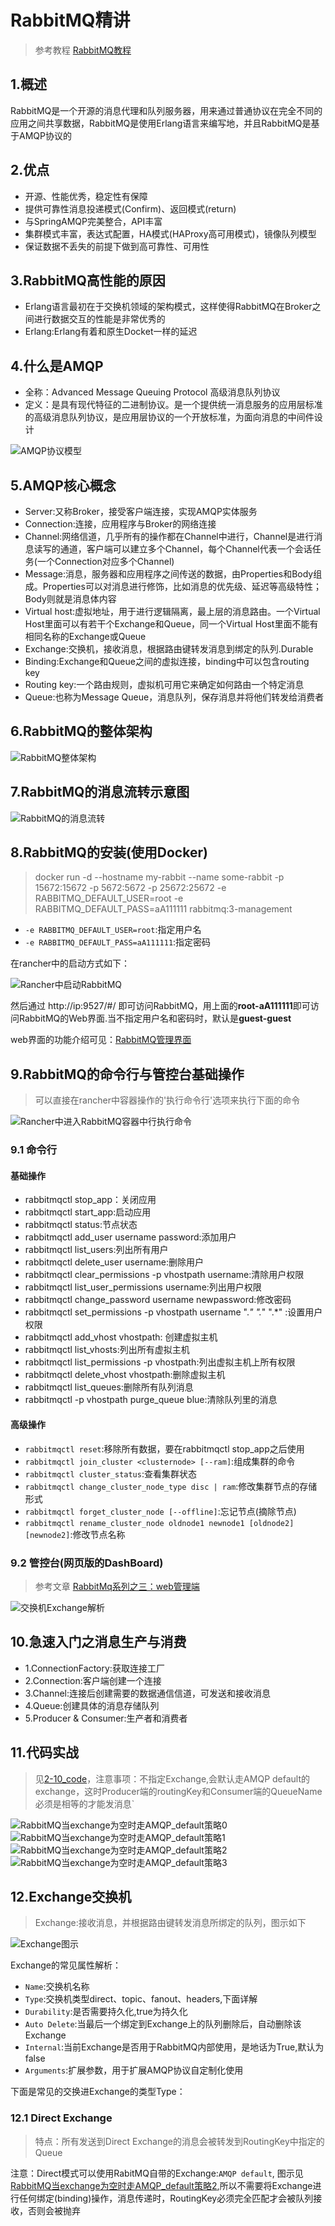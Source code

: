 # RabbitMQ精讲

> 参考教程 [RabbitMQ教程](https://blog.csdn.net/hellozpc/article/details/81436980)

## 1.概述
RabbitMQ是一个开源的消息代理和队列服务器，用来通过普通协议在完全不同的应用之间共享数据，RabbitMQ是使用Erlang语言来编写地，并且RabbitMQ是基于AMQP协议的

## 2.优点

+ 开源、性能优秀，稳定性有保障
+ 提供可靠性消息投递模式(Confirm)、返回模式(return)
+ 与SpringAMQP完美整合，API丰富
+ 集群模式丰富，表达式配置，HA模式(HAProxy高可用模式)，镜像队列模型
+ 保证数据不丢失的前提下做到高可靠性、可用性

## 3.RabbitMQ高性能的原因

+ Erlang语言最初在于交换机领域的架构模式，这样使得RabbitMQ在Broker之间进行数据交互的性能是非常优秀的
+ Erlang:Erlang有着和原生Docket一样的延迟

## 4.什么是AMQP

+ 全称：Advanced Message Queuing Protocol 高级消息队列协议
+ 定义：是具有现代特征的二进制协议。是一个提供统一消息服务的应用层标准的高级消息队列协议，是应用层协议的一个开放标准，为面向消息的中间件设计

![AMQP协议模型](images/AMQP协议模型.png)

## 5.AMQP核心概念

+ Server:又称Broker，接受客户端连接，实现AMQP实体服务
+ Connection:连接，应用程序与Broker的网络连接
+ Channel:网络信道，几乎所有的操作都在Channel中进行，Channel是进行消息读写的通道，客户端可以建立多个Channel，每个Channel代表一个会话任务(一个Connection对应多个Channel)
+ Message:消息，服务器和应用程序之间传送的数据，由Properties和Body组成。Properties可以对消息进行修饰，比如消息的优先级、延迟等高级特性；Body则就是消息体内容
+ Virtual host:虚拟地址，用于进行逻辑隔离，最上层的消息路由。一个Virtual Host里面可以有若干个Exchange和Queue，同一个Virtual Host里面不能有相同名称的Exchange或Queue
+ Exchange:交换机，接收消息，根据路由键转发消息到绑定的队列.Durable
+ Binding:Exchange和Queue之间的虚拟连接，binding中可以包含routing key
+ Routing key:一个路由规则，虚拟机可用它来确定如何路由一个特定消息
+ Queue:也称为Message Queue，消息队列，保存消息并将他们转发给消费者

## 6.RabbitMQ的整体架构

![RabbitMQ整体架构](images/RabbitMQ整体架构.png)

## 7.RabbitMQ的消息流转示意图

![RabbitMQ的消息流转](images/RabbitMQ的消息流转.png)

## 8.RabbitMQ的安装(使用Docker)

> docker run -d --hostname my-rabbit --name some-rabbit -p 15672:15672 -p 5672:5672 -p 25672:25672 -e RABBITMQ_DEFAULT_USER=root -e RABBITMQ_DEFAULT_PASS=aA111111 rabbitmq:3-management

+ `-e RABBITMQ_DEFAULT_USER=root`:指定用户名
+ `-e RABBITMQ_DEFAULT_PASS=aA111111`:指定密码

在rancher中的启动方式如下：

![Rancher中启动RabbitMQ](images/Rancher中启动RabbitMQ.png)

然后通过 http://ip:9527/#/ 即可访问RabbitMQ，用上面的**root-aA111111**即可访问RabbitMQ的Web界面.当不指定用户名和密码时，默认是**guest-guest**

web界面的功能介绍可见：[RabbitMQ管理界面](https://www.cnblogs.com/java-zhao/p/5670453.html)

## 9.RabbitMQ的命令行与管控台基础操作

> 可以直接在rancher中容器操作的'执行命令行'选项来执行下面的命令

![Rancher中进入RabbitMQ容器中行执行命令](images/Rancher中进入RabbitMQ容器中行执行命令.png)

### 9.1 命令行

#### 基础操作

+ rabbitmqctl stop_app：关闭应用
+ rabbitmqctl start_app:启动应用
+ rabbitmqctl status:节点状态
+ rabbitmqctl add_user username password:添加用户
+ rabbitmqctl list_users:列出所有用户
+ rabbitmqctl delete_user username:删除用户
+ rabbitmqctl clear_permissions -p vhostpath username:清除用户权限
+ rabbitmqctl list_user_permissions username:列出用户权限
+ rabbitmqctl change_password username newpassword:修改密码
+ rabbitmqctl set_permissions -p vhostpath username ".*" ".*" ".*" :设置用户权限
+ rabbitmqctl add_vhost vhostpath: 创建虚拟主机
+ rabbitmqctl list_vhosts:列出所有虚拟主机
+ rabbitmqctl list_permissions -p vhostpath:列出虚拟主机上所有权限
+ rabbitmqctl delete_vhost vhostpath:删除虚拟主机
+ rabbitmqctl list_queues:删除所有队列消息
+ rabbitmqctl -p vhostpath purge_queue blue:清除队列里的消息

#### 高级操作

+ `rabbitmqctl reset`:移除所有数据，要在rabbitmqctl stop_app之后使用
+ `rabbitmqctl join_cluster <clusternode> [--ram]`:组成集群的命令
+ `rabbitmqctl cluster_status`:查看集群状态
+ `rabbitmqctl change_cluster_node_type disc | ram`:修改集群节点的存储形式
+ `rabbitmqctl forget_cluster_node [--offline]`:忘记节点(摘除节点)
+ `rabbitmqctl rename_cluster_node oldnode1 newnode1 [oldnode2] [newnode2]`:修改节点名称

### 9.2 管控台(网页版的DashBoard)

> 参考文章 [RabbitMq系列之三：web管理端](https://www.jianshu.com/p/7b6e575fd451)

![交换机Exchange解析](images/交换机Exchange解析.png)

## 10.急速入门之消息生产与消费

+ 1.ConnectionFactory:获取连接工厂
+ 2.Connection:客户端创建一个连接
+ 3.Channel:连接后创建需要的数据通信信道，可发送和接收消息
+ 4.Queue:创建具体的消息存储队列
+ 5.Producer & Consumer:生产者和消费者

## 11.代码实战

> 见[2-10_code](2-10_code)，注意事项：不指定Exchange,会默认走AMQP default的exchange，这时Producer端的routingKey和Consumer端的QueueName必须是相等的才能发消息`

![RabbitMQ当exchange为空时走AMQP_default策略0](images/RabbitMQ当exchange为空时走AMQP_default策略0.png)
![RabbitMQ当exchange为空时走AMQP_default策略1](images/RabbitMQ当exchange为空时走AMQP_default策略1.png)
![RabbitMQ当exchange为空时走AMQP_default策略2](images/RabbitMQ当exchange为空时走AMQP_default策略2.png)
![RabbitMQ当exchange为空时走AMQP_default策略3](images/RabbitMQ当exchange为空时走AMQP_default策略3.png)

## 12.Exchange交换机

> Exchange:接收消息，并根据路由键转发消息所绑定的队列，图示如下

![Exchange图示](images/Exchange图示.png)

Exchange的常见属性解析：

+ `Name`:交换机名称
+ `Type`:交换机类型direct、topic、fanout、headers,下面详解
+ `Durability`:是否需要持久化,true为持久化
+ `Auto Delete`:当最后一个绑定到Exchange上的队列删除后，自动删除该Exchange
+ `Internal`:当前Exchange是否用于RabbitMQ内部使用，是地话为True,默认为false
+ `Arguments`:扩展参数，用于扩展AMQP协议自定制化使用

下面是常见的交换进Exchange的类型Type：

### 12.1 Direct Exchange

> 特点：所有发送到Direct Exchange的消息会被转发到RoutingKey中指定的Queue

注意：Direct模式可以使用RabitMQ自带的Exchange:`AMQP default`, 图示见[RabbitMQ当exchange为空时走AMQP_default策略2](images/RabbitMQ当exchange为空时走AMQP_default策略2.png),所以不需要将Exchange进行任何绑定(binding)操作，消息传递时，RoutingKey必须完全匹配才会被队列接收，否则会被抛弃
